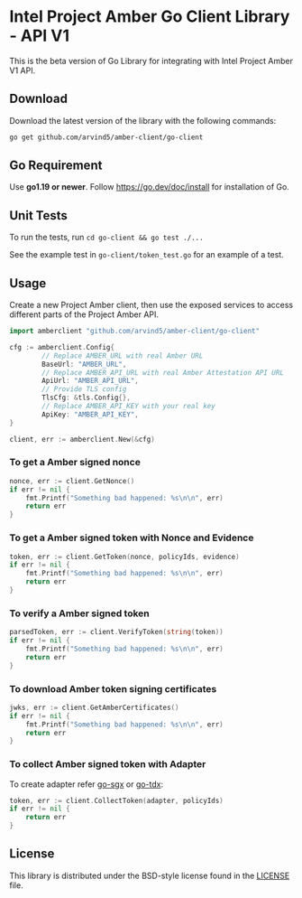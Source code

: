 # Intel Project Amber Go Client Library - API V1
This is the beta version of Go Library for integrating with Intel Project Amber V1 API.

## Download

Download the latest version of the library with the following commands:

```sh
go get github.com/arvind5/amber-client/go-client
```

## Go Requirement

Use <b>go1.19 or newer</b>. Follow https://go.dev/doc/install for installation of Go.

## Unit Tests

To run the tests, run `cd go-client && go test ./...`

See the example test in `go-client/token_test.go` for an example of a test.

## Usage

Create a new Project Amber client, then use the exposed services to
access different parts of the Project Amber API.

```go
import amberclient "github.com/arvind5/amber-client/go-client"

cfg := amberclient.Config{
        // Replace AMBER_URL with real Amber URL
        BaseUrl: "AMBER_URL",
        // Replace AMBER_API_URL with real Amber Attestation API URL
        ApiUrl: "AMBER_API_URL",
        // Provide TLS config
        TlsCfg: &tls.Config{},
        // Replace AMBER_API_KEY with your real key
        ApiKey: "AMBER_API_KEY",
}

client, err := amberclient.New(&cfg)
```

### To get a Amber signed nonce

```go
nonce, err := client.GetNonce()
if err != nil {
    fmt.Printf("Something bad happened: %s\n\n", err)
    return err
}
```

### To get a Amber signed token with Nonce and Evidence

```go
token, err := client.GetToken(nonce, policyIds, evidence)
if err != nil {
    fmt.Printf("Something bad happened: %s\n\n", err)
    return err
}
```

### To verify a Amber signed token

```go
parsedToken, err := client.VerifyToken(string(token))
if err != nil {
    fmt.Printf("Something bad happened: %s\n\n", err)
    return err
}
```

### To download Amber token signing certificates

```go
jwks, err := client.GetAmberCertificates()
if err != nil {
    fmt.Printf("Something bad happened: %s\n\n", err)
    return err
}
```

### To collect Amber signed token with Adapter
To create adapter refer [go-sgx](./go-sgx/README.md) or [go-tdx](./go-tdx/README.md):

```go
token, err := client.CollectToken(adapter, policyIds)
if err != nil {
    return err
}
```

## License

This library is distributed under the BSD-style license found in the [LICENSE](./LICENSE)
file.
